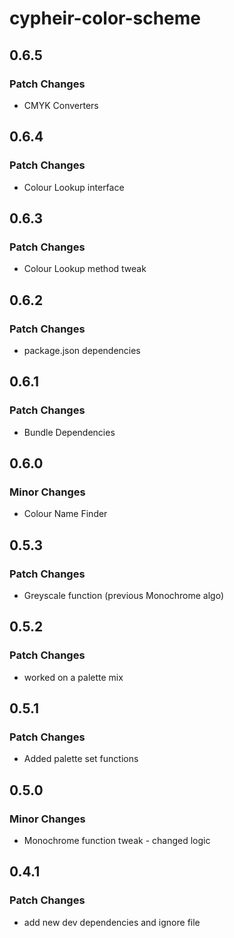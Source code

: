 # cypheir-color-scheme

## 0.6.5

### Patch Changes

- CMYK Converters

## 0.6.4

### Patch Changes

- Colour Lookup interface

## 0.6.3

### Patch Changes

- Colour Lookup method tweak

## 0.6.2

### Patch Changes

- package.json dependencies

## 0.6.1

### Patch Changes

- Bundle Dependencies

## 0.6.0

### Minor Changes

- Colour Name Finder

## 0.5.3

### Patch Changes

- Greyscale function (previous Monochrome algo)

## 0.5.2

### Patch Changes

- worked on a palette mix

## 0.5.1

### Patch Changes

- Added palette set functions

## 0.5.0

### Minor Changes

- Monochrome function tweak - changed logic

## 0.4.1

### Patch Changes

- add new dev dependencies and ignore file
